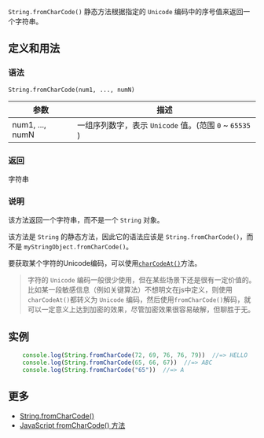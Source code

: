 `String.fromCharCode()` 静态方法根据指定的 `Unicode` 编码中的序号值来返回一个字符串。

## 定义和用法

### 语法

`String.fromCharCode(num1, ..., numN) `

| 参数 | 描述 |
| --- | --- |
| num1, ..., numN | 一组序列数字，表示 `Unicode` 值。(范围 `0` ~ `65535` ) |

### 返回

字符串

### 说明

该方法返回一个字符串，而不是一个 `String` 对象。

该方法是 `String` 的静态方法，因此它的语法应该是 `String.fromCharCode()`，而不是 `myStringObject.fromCharCode()`。

要获取某个字符的Unicode编码，可以使用[`charCodeAt()`](string-charcodeat.html)方法。

> 字符的 `Unicode` 编码一般很少使用，但在某些场景下还是很有一定价值的。比如某一段敏感信息（例如关键算法）不想明文在js中定义，则使用`charCodeAt()`都转义为 `Unicode` 编码，然后使用`fromCharCode()`解码，就可以一定意义上达到加密的效果，尽管加密效果很容易破解，但聊胜于无。

## 实例

```javascript
    console.log(String.fromCharCode(72, 69, 76, 76, 79))  //=> HELLO
    console.log(String.fromCharCode(65, 66, 67))  //=> ABC
    console.log(String.fromCharCode("65"))  //=> A
```

## 更多

*   [String.fromCharCode()](https://developer.mozilla.org/zh-CN/docs/Web/JavaScript/Reference/Global_Objects/String/fromCharCode)
*   [JavaScript fromCharCode() 方法](http://www.w3school.com.cn/jsref/jsref_fromCharCode.asp)